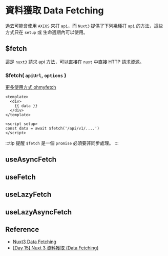 # 資料獲取 Data Fetching 

過去可能會使用 `AXIOS` 來打 `api`，而 `Nuxt3` 提供了下列幾種打 `api` 的方法，這些方式只在 `setup` 或 生命週期內可以使用。

## $fetch
這是 `nuxt3` 請求 api 方法，可以直接在 `nuxt` 中直接 HTTP 請求資源。

### $fetch( `apiUrl`, `options` )
[更多使用方式 ohmyfetch](https://github.com/unjs/ofetch)

```vue {8}
<template>
  <div>
    {{ data }}
  </div>
</template>

<script setup>
const data = await $fetch('/api/v1/....')
</script>
```

:::tip 提醒
`$fetch` 是一個 `promise` 必須要非同步處理。
:::

## useAsyncFetch


## useFetch


## useLazyFetch


## useLazyAsyncFetch

## Reference
- [Nuxt3 Data Fetching](https://nuxt.com/docs/getting-started/data-fetching)
- [[Day 15] Nuxt 3 資料獲取 (Data Fetching)](https://ithelp.ithome.com.tw/articles/10301876)